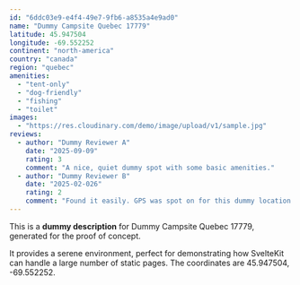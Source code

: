 ```yaml
---
id: "6ddc03e9-e4f4-49e7-9fb6-a8535a4e9ad0"
name: "Dummy Campsite Quebec 17779"
latitude: 45.947504
longitude: -69.552252
continent: "north-america"
country: "canada"
region: "quebec"
amenities:
  - "tent-only"
  - "dog-friendly"
  - "fishing"
  - "toilet"
images:
  - "https://res.cloudinary.com/demo/image/upload/v1/sample.jpg"
reviews:
  - author: "Dummy Reviewer A"
    date: "2025-09-09"
    rating: 3
    comment: "A nice, quiet dummy spot with some basic amenities."
  - author: "Dummy Reviewer B"
    date: "2025-02-026"
    rating: 2
    comment: "Found it easily. GPS was spot on for this dummy location."
---
```


This is a **dummy description** for Dummy Campsite Quebec 17779, generated for the proof of concept.

It provides a serene environment, perfect for demonstrating how SvelteKit can handle a large number of static pages. The coordinates are 45.947504, -69.552252.
